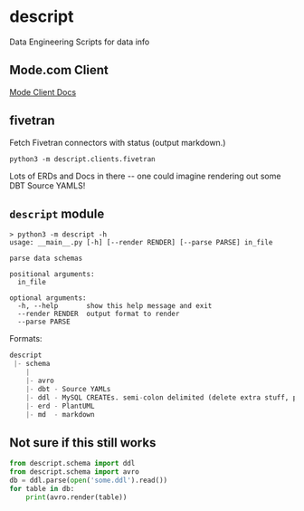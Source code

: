 # descript

Data Engineering Scripts for data info

## Mode.com Client

[Mode Client Docs](docs/MODE.md)

## fivetran

Fetch Fivetran connectors with status (output markdown.)

```
python3 -m descript.clients.fivetran
```

Lots of ERDs and Docs in there -- one could imagine rendering out some DBT Source YAMLS!

## `descript` module

```
> python3 -m descript -h
usage: __main__.py [-h] [--render RENDER] [--parse PARSE] in_file

parse data schemas

positional arguments:
  in_file

optional arguments:
  -h, --help       show this help message and exit
  --render RENDER  output format to render
  --parse PARSE
```

Formats:

```python
descript
 |- schema
    |
    |- avro
    |- dbt - Source YAMLs
    |- ddl - MySQL CREATEs. semi-colon delimited (delete extra stuff, parser stinks)
    |- erd - PlantUML
    |- md  - markdown
```

## Not sure if this still works
```python
from descript.schema import ddl
from descript.schema import avro
db = ddl.parse(open('some.ddl').read())
for table in db:
    print(avro.render(table))

```